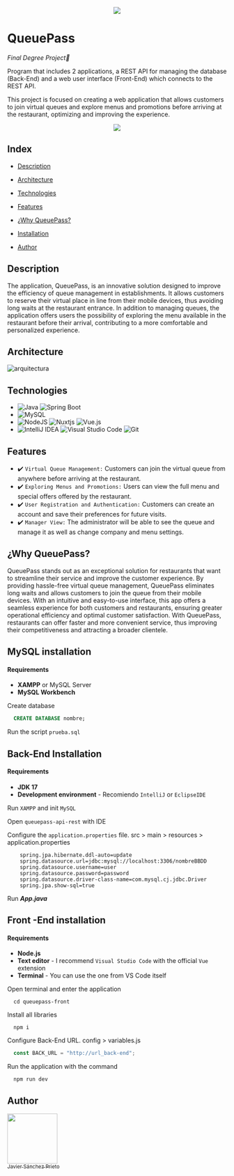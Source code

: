 <p align="center">
  <img src="https://img.shields.io/badge/STATUS-EN%20DESAROLLO-green">
</p>

# QueuePass

*Final Degree Project🚀*

Program that includes 2 applications, a REST API for managing the database (Back-End) and a web user interface (Front-End) which connects to the REST API.

This project is focused on creating a web application that allows customers to join virtual queues and explore menus and promotions before arriving at the restaurant, optimizing and improving the experience.

<p align="center">
  <img src="https://github.com/Javisann/QueuePass/assets/66449602/8fc6efba-dbda-4dbb-8231-4e8fbfa3339f">
</p>

## Index

- [Description](#description)

- [Architecture](#architecture)

- [Technologies](#technologies)

- [Features](#features)

- [¿Why QueuePass?](#why-queueass)

- [Installation](#installation-mysql)

- [Author](#author)

## Description

The application, QueuePass, is an innovative solution designed to improve the efficiency of queue management in establishments. It allows customers to reserve their virtual place in line from their mobile devices, thus avoiding long waits at the restaurant entrance. In addition to managing queues, the application offers users the possibility of exploring the menu available in the restaurant before their arrival, contributing to a more comfortable and personalized experience.

## Architecture

![arquitectura](https://github.com/Javisann/QueuePass/assets/66449602/14fa1f9a-5521-486e-94fa-6ae421465450)

## Technologies

- ![Java](https://img.shields.io/badge/java-%23ED8B00.svg?style=for-the-badge&logo=openjdk&logoColor=white) ![Spring Boot](https://img.shields.io/badge/spring-%236DB33F.svg?style=for-the-badge&logo=spring&logoColor=white)
- ![MySQL](https://img.shields.io/badge/mysql-4479A1.svg?style=for-the-badge&logo=mysql&logoColor=white)
- ![NodeJS](https://img.shields.io/badge/node.js-6DA55F?style=for-the-badge&logo=node.js&logoColor=white) ![Nuxtjs](https://img.shields.io/badge/Nuxt-002E3B?style=for-the-badge&logo=nuxtdotjs&logoColor=#00DC82) ![Vue.js](https://img.shields.io/badge/vuejs-%2335495e.svg?style=for-the-badge&logo=vuedotjs&logoColor=%234FC08D)
- ![IntelliJ IDEA](https://img.shields.io/badge/IntelliJIDEA-000000.svg?style=for-the-badge&logo=intellij-idea&logoColor=white) ![Visual Studio Code](https://img.shields.io/badge/Visual%20Studio%20Code-0078d7.svg?style=for-the-badge&logo=visual-studio-code&logoColor=white) ![Git](https://img.shields.io/badge/git-%23F05033.svg?style=for-the-badge&logo=git&logoColor=white)
  
## Features

- :heavy_check_mark: `Virtual Queue Management:` Customers can join the virtual queue from anywhere before arriving at the restaurant.
- :heavy_check_mark: `Exploring Menus and Promotions:` Users can view the full menu and special offers offered by the restaurant.
- :heavy_check_mark: `User Registration and Authentication:` Customers can create an account and save their preferences for future visits.
- :heavy_check_mark: `Manager View:` The administrator will be able to see the queue and manage it as well as change company and menu settings.
 

## ¿Why QueuePass?

QueuePass stands out as an exceptional solution for restaurants that want to streamline their service and improve the customer experience. By providing hassle-free virtual queue management, QueuePass eliminates long waits and allows customers to join the queue from their mobile devices. With an intuitive and easy-to-use interface, this app offers a seamless experience for both customers and restaurants, ensuring greater operational efficiency and optimal customer satisfaction. With QueuePass, restaurants can offer faster and more convenient service, thus improving their competitiveness and attracting a broader clientele.


## MySQL installation

#### Requirements

- **XAMPP** or MySQL Server
- **MySQL Workbench**

Create database
```sql
  CREATE DATABASE nombre;
```
Run the script `prueba.sql`

## Back-End Installation

#### Requirements

- **JDK 17**
- **Development environment** - Recomiendo `IntelliJ` or `EclipseIDE`

Run `XAMPP` and init `MySQL`

Open `queuepass-api-rest` with IDE

Configure the `application.properties` file. src > main > resources > application.properties

```terminal
    spring.jpa.hibernate.ddl-auto=update
    spring.datasource.url=jdbc:mysql://localhost:3306/nombreBBDD
    spring.datasource.username=user
    spring.datasource.password=password
    spring.datasource.driver-class-name=com.mysql.cj.jdbc.Driver
    spring.jpa.show-sql=true
```
Run ***App.java***

## Front -End installation

#### Requirements

- **Node.js**
- **Text editor** - I recommend `Visual Studio Code` with the official `Vue` extension
- **Terminal** - You can use the one from VS Code itself

Open terminal and enter the application
```terminal
  cd queuepass-front
```

Install all libraries
```npm
  npm i
```

Configure Back-End URL. config > variables.js
```javascript
  const BACK_URL = "http://url_back-end";
```

Run the application with the command
```npm
  npm run dev
```
## Author

[<img src="https://avatars.githubusercontent.com/u/66449602?v=4" width=115><br><sub>Javier Sánchez Prieto</sub>](https://github.com/Javisann)



